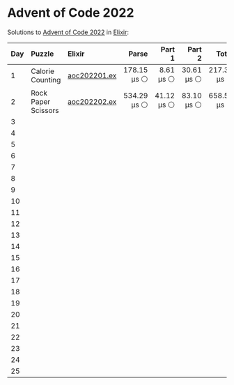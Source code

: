 # Advent of Code 2022

Solutions to [Advent of Code 2022](https://adventofcode.com/2022/) in [Elixir](https://elixir-lang.org/):

| Day  | Puzzle              | Elixir                                              |       Parse |     Part 1 |     Part 2 |       Total |
| :--- | :------------------ | :-------------------------------------------------- | ----------: | ---------: | ---------: | ----------: |
| 1    | Calorie Counting    | [aoc202201.ex](01_calorie_counting/aoc202201.ex)    | 178.15 µs ⚪️ |  8.61 µs ⚪️ | 30.61 µs ⚪️ | 217.38 µs ⚪️ |
| 2    | Rock Paper Scissors | [aoc202202.ex](02_rock_paper_scissors/aoc202202.ex) | 534.29 µs ⚪️ | 41.12 µs ⚪️ | 83.10 µs ⚪️ | 658.51 µs ⚪️ |
| 3    |                     |                                                     |             |            |            |
| 4    |                     |                                                     |             |            |            |
| 5    |                     |                                                     |             |            |            |
| 6    |                     |                                                     |             |            |            |
| 7    |                     |                                                     |             |            |            |
| 8    |                     |                                                     |             |            |            |
| 9    |                     |                                                     |             |            |            |
| 10   |                     |                                                     |             |            |            |
| 11   |                     |                                                     |             |            |            |
| 12   |                     |                                                     |             |            |            |
| 13   |                     |                                                     |             |            |            |
| 14   |                     |                                                     |             |            |            |
| 15   |                     |                                                     |             |            |            |
| 16   |                     |                                                     |             |            |            |
| 17   |                     |                                                     |             |            |            |
| 18   |                     |                                                     |             |            |            |
| 19   |                     |                                                     |             |            |            |
| 20   |                     |                                                     |             |            |            |
| 21   |                     |                                                     |             |            |            |
| 22   |                     |                                                     |             |            |            |
| 23   |                     |                                                     |             |            |            |
| 24   |                     |                                                     |             |            |            |
| 25   |                     |                                                     |             |            |            |
